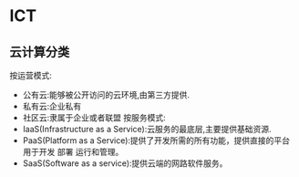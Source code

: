 # ICT
## 云计算分类
按运营模式:
* 公有云:能够被公开访问的云环境,由第三方提供.
* 私有云:企业私有
* 社区云:隶属于企业或者联盟
按服务模式:
* IaaS(Infrastructure as a Service):云服务的最底层,主要提供基础资源.
* PaaS(Platform as a Service):提供了开发所需的所有功能，提供直接的平台用于开发 部署 运行和管理。
* SaaS(Software as a service):提供云端的网路软件服务。
